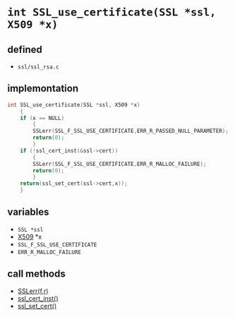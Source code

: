 # `int SSL_use_certificate(SSL *ssl, X509 *x)`

## defined

 * `ssl/ssl_rsa.c`

## implemontation

```c
int SSL_use_certificate(SSL *ssl, X509 *x)
	{
	if (x == NULL)
		{
		SSLerr(SSL_F_SSL_USE_CERTIFICATE,ERR_R_PASSED_NULL_PARAMETER);
		return(0);
		}
	if (!ssl_cert_inst(&ssl->cert))
		{
		SSLerr(SSL_F_SSL_USE_CERTIFICATE,ERR_R_MALLOC_FAILURE);
		return(0);
		}
	return(ssl_set_cert(ssl->cert,x));
	}
```

## variables

 * `SSL *ssl`
 * [X509](../crypto/ossl_typ.h) *x
 * `SSL_F_SSL_USE_CERTIFICATE`
 * `ERR_R_MALLOC_FAILURE`

## call methods

 * [SSLerr(f,r)](SSLerr)
 * [ssl_cert_inst()](ssl_cert_inst)
 * [ssl_set_cert()](ssl_set_cert)